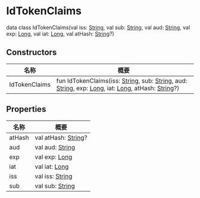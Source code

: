 # IdTokenClaims


data class IdTokenClaims(val iss: [String](https://kotlinlang.org/api/latest/jvm/stdlib/kotlin/-string/index.html), val sub: [String](https://kotlinlang.org/api/latest/jvm/stdlib/kotlin/-string/index.html), val aud: [String](https://kotlinlang.org/api/latest/jvm/stdlib/kotlin/-string/index.html), val exp: [Long](https://kotlinlang.org/api/latest/jvm/stdlib/kotlin/-long/index.html), val iat: [Long](https://kotlinlang.org/api/latest/jvm/stdlib/kotlin/-long/index.html), val atHash: [String](https://kotlinlang.org/api/latest/jvm/stdlib/kotlin/-string/index.html)?)

## Constructors

| 名称 | 概要 |
|---|---|
| IdTokenClaims | fun IdTokenClaims(iss: [String](https://kotlinlang.org/api/latest/jvm/stdlib/kotlin/-string/index.html), sub: [String](https://kotlinlang.org/api/latest/jvm/stdlib/kotlin/-string/index.html), aud: [String](https://kotlinlang.org/api/latest/jvm/stdlib/kotlin/-string/index.html), exp: [Long](https://kotlinlang.org/api/latest/jvm/stdlib/kotlin/-long/index.html), iat: [Long](https://kotlinlang.org/api/latest/jvm/stdlib/kotlin/-long/index.html), atHash: [String](https://kotlinlang.org/api/latest/jvm/stdlib/kotlin/-string/index.html)?) |

## Properties

| 名称 | 概要 |
|---|---|
| atHash | val atHash: [String](https://kotlinlang.org/api/latest/jvm/stdlib/kotlin/-string/index.html)? |
| aud | val aud: [String](https://kotlinlang.org/api/latest/jvm/stdlib/kotlin/-string/index.html) |
| exp | val exp: [Long](https://kotlinlang.org/api/latest/jvm/stdlib/kotlin/-long/index.html) |
| iat | val iat: [Long](https://kotlinlang.org/api/latest/jvm/stdlib/kotlin/-long/index.html) |
| iss | val iss: [String](https://kotlinlang.org/api/latest/jvm/stdlib/kotlin/-string/index.html) |
| sub | val sub: [String](https://kotlinlang.org/api/latest/jvm/stdlib/kotlin/-string/index.html) |
